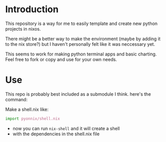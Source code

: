 # Introduction
This repository is a way for me to easily template and create new python projects in nixos. 

There might be a better way to make the environment (maybe by adding it to the nix store?) but I haven't personally felt like it was neccessary yet.

This seems to work for making python terminal apps and basic charting. Feel free to fork or copy and use for your own needs.  

# Use
This repo is probably best included as a submodule I think. 
here's the command:


Make a shell.nix like:
```nix
import pyonnix/shell.nix
```
- now you can run `nix-shell` and it will create a shell 
- with the dependencies in the shell.nix file

